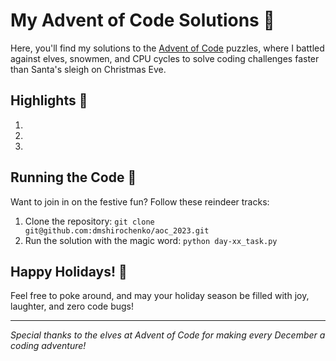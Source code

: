 # My Advent of Code Solutions 🎄

 Here, you'll find my solutions to the [Advent of Code](https://adventofcode.com/) puzzles, where I battled against elves, snowmen, and CPU cycles to solve coding challenges faster than Santa's sleigh on Christmas Eve.


## Highlights 🌟

1.
2.
3.

## Running the Code 🏃

Want to join in on the festive fun? Follow these reindeer tracks:

1. Clone the repository: `git clone git@github.com:dmshirochenko/aoc_2023.git`
2. Run the solution with the magic word: `python day-xx_task.py`

## Happy Holidays! 🎉

Feel free to poke around, and may your holiday season be filled with joy, laughter, and zero code bugs!

---

_Special thanks to the elves at Advent of Code for making every December a coding adventure!_
